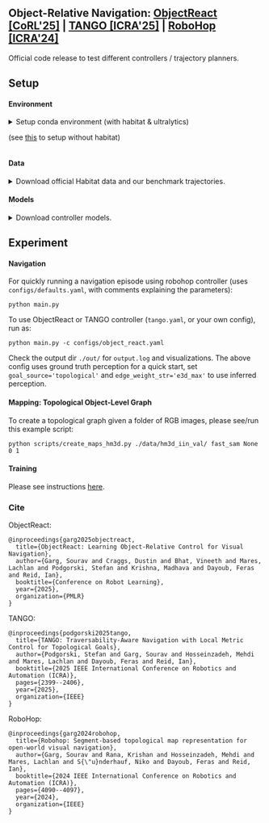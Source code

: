 ## Object-Relative Navigation: [ObjectReact [CoRL'25]](https://object-react.github.io/) | [TANGO [ICRA'25]](https://podgorki.github.io/TANGO/) | [RoboHop [ICRA'24]](https://oravus.github.io/RoboHop/)
Official code release to test different controllers / trajectory planners.

## Setup
#### Environment

<details>
  <summary> Setup conda environment (with habitat & ultralytics)

  (see [this](https://github.com/oravus/object-react?tab=readme-ov-file#environment) to setup without habitat)
</summary>

```
conda create -n nav
conda activate nav

conda install python=3.9 mamba -c conda-forge
mamba install pip numpy matplotlib pytorch torchvision pytorch-cuda=11.8 opencv=4.6 cmake=3.14.0 habitat-sim withbullet numba=0.57 pyyaml ipykernel networkx h5py natsort open-clip-torch transformers einops scikit-learn kornia pgmpy python-igraph pyvis -c pytorch -c nvidia -c aihabitat -c conda-forge

mamba install -c conda-forge ultralytics

mamba install -c conda-forge tyro faiss-gpu scikit-image ipykernel spatialmath-python gdown utm seaborn wandb kaggle yacs

# setup git submodule (for objectreact controller)
git clone https://github.com/oravus/object-rel-nav.git
cd object-rel-nav/
git submodule update --init --recursive

# install habitat-lab
cd libs/
git clone https://github.com/facebookresearch/habitat-lab.git
cd habitat-lab/
git checkout v0.2.4
pip install -e habitat-lab
```
</details>

#### Data
<details>
<summary>
Download official Habitat data and our benchmark trajectories.
</summary>

In `./data/`, sym link the following downloads as subdirs: `hm3d v0.2`, `instance_imagenav_hm3d_v3`, and `hm3d_iin_val`.
- Download official `hm3d v0.2` following instructions [here](https://github.com/matterport/habitat-matterport-3dresearch).
- Download official `InstanceImageNav` challenge dataset from [here](https://dl.fbaipublicfiles.com/habitat/data/datasets/imagenav/hm3d/v3/instance_imagenav_hm3d_v3.zip) (Direct Link | ~512 mb)

Download our test trajectory data [`hm3d_iin_val`](https://huggingface.co/datasets/oravus/objectreact_hm3d_iin/blob/main/evaluation/hm3d_iin_val.zip) and [`maps_via_alt_goal`](https://huggingface.co/datasets/oravus/objectreact_hm3d_iin/blob/main/evaluation/maps_via_alt_goal.zip) (for the `shortcut` task) from HuggingFace:
```
cd data/
huggingface-cli download oravus/objectreact_hm3d_iin --repo-type dataset --local-dir ./ --include "evaluation/**"
unzip -q 'evaluation/*.zip'
rm -r evaluation
```

</details>

#### Models
<details> 
<summary> Download controller models.
 </summary>

In `model_weights/`:

- TANGO: Download depth anything model from [here](https://huggingface.co/spaces/LiheYoung/Depth-Anything/tree/main/checkpoints_metric_depth) [1.3 GB] and its base vit from [here](https://huggingface.co/spaces/LiheYoung/Depth-Anything/tree/main/checkpoints) [1.3 GB].
- PixNav: Download the original authors' provided checkpoint from our hosting [here](https://drive.google.com/file/d/1QcnwulbuGEsZX_4qmsH9jD4_iWfUNXeX/view?usp=sharing) [208 MB].
- ObjectReact: Downloaded automatically from [HuggingFace](https://huggingface.co/oravus/ObjectReact/blob/main/latest.pth) [18MB].

</details>

## Experiment
#### Navigation
For quickly running a navigation episode using robohop controller (uses `configs/defaults.yaml`, with comments explaining the parameters):

```
python main.py
```


To use ObjectReact or TANGO controller (`tango.yaml`, or your own config), run as:

```
python main.py -c configs/object_react.yaml
```

Check the output dir `./out/` for `output.log` and visualizations. The above config uses ground truth perception for a quick start, set `goal_source='topological'` and `edge_weight_str='e3d_max'` to use inferred perception.


#### Mapping: Topological Object-Level Graph
To create a topological graph given a folder of RGB images, please see/run this example script:

```
python scripts/create_maps_hm3d.py ./data/hm3d_iin_val/ fast_sam None 0 1
```

#### Training
Please see instructions [here](https://github.com/oravus/object-react?tab=readme-ov-file#train).

### Cite
ObjectReact:
```
@inproceedings{garg2025objectreact,
  title={ObjectReact: Learning Object-Relative Control for Visual Navigation},
  author={Garg, Sourav and Craggs, Dustin and Bhat, Vineeth and Mares, Lachlan and Podgorski, Stefan and Krishna, Madhava and Dayoub, Feras and Reid, Ian},
  booktitle={Conference on Robot Learning},
  year={2025},
  organization={PMLR}
}
```

TANGO:
```
@inproceedings{podgorski2025tango,
  title={TANGO: Traversability-Aware Navigation with Local Metric Control for Topological Goals},
  author={Podgorski, Stefan and Garg, Sourav and Hosseinzadeh, Mehdi and Mares, Lachlan and Dayoub, Feras and Reid, Ian},
  booktitle={2025 IEEE International Conference on Robotics and Automation (ICRA)},
  pages={2399--2406},
  year={2025},
  organization={IEEE}
}
```

RoboHop:
```
@inproceedings{garg2024robohop,
  title={Robohop: Segment-based topological map representation for open-world visual navigation},
  author={Garg, Sourav and Rana, Krishan and Hosseinzadeh, Mehdi and Mares, Lachlan and S{\"u}nderhauf, Niko and Dayoub, Feras and Reid, Ian},
  booktitle={2024 IEEE International Conference on Robotics and Automation (ICRA)},
  pages={4090--4097},
  year={2024},
  organization={IEEE}
}
```
